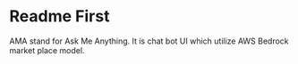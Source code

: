 # Readme First
AMA stand for Ask Me Anything. It is chat bot UI which utilize AWS Bedrock market place model.
